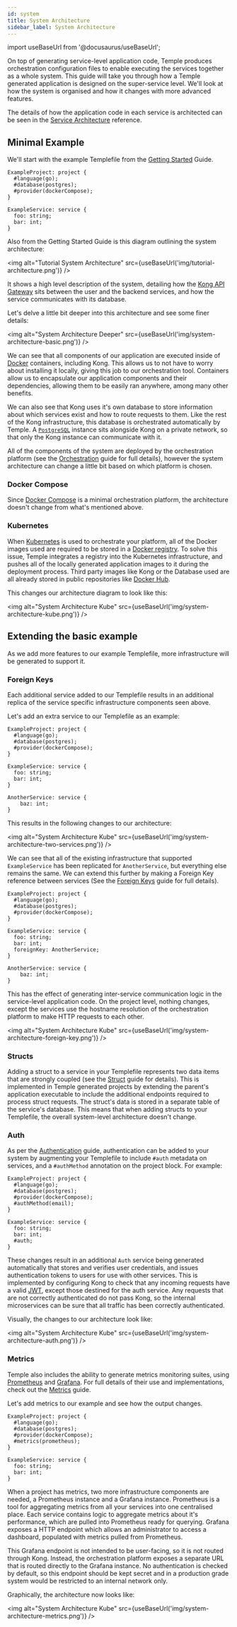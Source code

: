 ```yaml
---
id: system
title: System Architecture
sidebar_label: System Architecture
---
```


import useBaseUrl from '@docusaurus/useBaseUrl';

On top of generating service-level application code, Temple produces orchestration configuration files to enable executing the services together as a whole system.
This guide will take you through how a Temple generated application is designed on the super-service level.
We'll look at how the system is organised and how it changes with more advanced features.

The details of how the application code in each service is architected can be seen in the [Service Architecture](service) reference.

## Minimal Example

We'll start with the example Templefile from the [Getting Started](../getting-started) Guide.

```templefile
ExampleProject: project {
  #language(go);
  #database(postgres);
  #provider(dockerCompose);
}

ExampleService: service {
  foo: string;
  bar: int;
}
```

Also from the Getting Started Guide is this diagram outlining the system architecture:

<img alt="Tutorial System Architecture" src={useBaseUrl('img/tutorial-architecture.png')} />

It shows a high level description of the system, detailing how the [Kong API Gateway](https://konghq.com/kong/) sits between the user and the backend services, and how the service communicates with its database.

Let's delve a little bit deeper into this architecture and see some finer details:

<img alt="System Architecture Deeper" src={useBaseUrl('img/system-architecture-basic.png')} />

We can see that all components of our application are executed inside of [Docker](https://www.docker.com/) containers, including Kong.
This allows us to not have to worry about installing it locally, giving this job to our orchestration tool. 
Containers allow us to encapsulate our application components and their dependencies, allowing them to be easily ran anywhere, among many other benefits.

We can also see that Kong uses it's own database to store information about which services exist and how to route requests to them.
Like the rest of the Kong infrastructure, this database is orchestrated automatically by Temple.
A [`PostgreSQL`](https://www.postgresql.org/) instance sits alongside Kong on a private network, so that only the Kong instance can communicate with it.

All of the components of the system are deployed by the orchestration platform (see the [Orchestration](../guide/orchestration) guide for full details), however the system architecture can change a little bit based on which platform is chosen. 

### Docker Compose 

Since [Docker Compose](https://docs.docker.com/compose/) is a minimal orchestration platform, the architecture doesn't change from what's mentioned above.

### Kubernetes 

When [Kubernetes](https://kubernetes.io/) is used to orchestrate your platform, all of the Docker images used are required to be stored in a [Docker registry](https://docs.docker.com/registry/).
To solve this issue, Temple integrates a registry into the Kubernetes infrastructure, and pushes all of the locally generated application images to it during the deployment process.
Third party images like Kong or the Database used are all already stored in public repositories like [Docker Hub](https://hub.docker.com).

This changes our architecture diagram to look like this:

<img alt="System Architecture Kube" src={useBaseUrl('img/system-architecture-kube.png')} />

## Extending the basic example

As we add more features to our example Templefile, more infrastructure will be generated to support it.

### Foreign Keys

Each additional service added to our Templefile results in an additional replica of the service specific infrastructure components seen above.

Let's add an extra service to our Templefile as an example:

```templefile {12-14}
ExampleProject: project {
  #language(go);
  #database(postgres);
  #provider(dockerCompose);
}

ExampleService: service {
  foo: string;
  bar: int;
}

AnotherService: service {
    baz: int;
}
```

This results in the following changes to our architecture:

<img alt="System Architecture Kube" src={useBaseUrl('img/system-architecture-two-services.png')} />

We can see that all of the existing infrastructure that supported `ExampleService` has been replicated for `AnotherService`, but everything else remains the same.
We can extend this further by making a Foreign Key reference between services (See the [Foreign Keys](../guide/foreign-keys) guide for full details). 

```templefile {10}
ExampleProject: project {
  #language(go);
  #database(postgres);
  #provider(dockerCompose);
}

ExampleService: service {
  foo: string;
  bar: int;
  foreignKey: AnotherService;
}

AnotherService: service {
    baz: int;
}
```

This has the effect of generating inter-service communication logic in the service-level application code.
On the project level, nothing changes, except the services use the hostname resolution of the orchestration platform to make HTTP requests to each other.

<img alt="System Architecture Kube" src={useBaseUrl('img/system-architecture-foreign-key.png')} />

### Structs

Adding a struct to a service in your Templefile represents two data items that are strongly coupled (see the [Struct](../guide/structs) guide for details).
This is implemented in Temple generated projects by extending the parent's application executable to include the additional endpoints required to process struct requests.
The struct's data is stored in a separate table of the service's database. 
This means that when adding structs to your Templefile, the overall system-level architecture doesn't change.

### Auth

As per the [Authentication](../guide/authentication) guide, 
authentication can be added to your system by augmenting your Templefile to include `#auth` metadata on services, and a `#authMethod` annotation on the project block.
For example:

```templefile {5,10}
ExampleProject: project {
  #language(go);
  #database(postgres);
  #provider(dockerCompose);
  #authMethod(email);
}

ExampleService: service {
  foo: string;
  bar: int;
  #auth;
}
```

These changes result in an additional `Auth` service being generated automatically that stores and verifies user credentials, and issues authentication tokens to users for use with other services.
This is implemented by configuring Kong to check that any incoming requests have a valid [JWT](https://jwt.io/), except those destined for the auth service. 
Any requests that are not correctly authenticated do not pass Kong, so the internal microservices can be sure that all traffic has been correctly authenticated.

Visually, the changes to our architecture look like:

<img alt="System Architecture Kube" src={useBaseUrl('img/system-architecture-auth.png')} />

### Metrics

Temple also includes the ability to generate metrics monitoring suites, using [Prometheus](https://prometheus.io/) and [Grafana](https://grafana.com/).
For full details of their use and implementations, check out the [Metrics](../guide/metrics) guide.

Let's add metrics to our example and see how the output changes.

```templefile {5}
ExampleProject: project {
  #language(go);
  #database(postgres);
  #provider(dockerCompose);
  #metrics(prometheus);
}

ExampleService: service {
  foo: string;
  bar: int;
}
```

When a project has metrics, two more infrastructure components are needed, a Prometheus instance and a Grafana instance. 
Prometheus is a tool for aggregating metrics from all your services into one centralised place. 
Each service contains logic to aggregate metrics about it's performance, which are pulled into Prometheus ready for querying.
Grafana exposes a HTTP endpoint which allows an administrator to access a dashboard, populated with metrics pulled from Prometheus.

This Grafana endpoint is not intended to be user-facing, so it is not routed through Kong. 
Instead, the orchestration platform exposes a separate URL that is routed directly to the Grafana instance.
No authentication is checked by default, so this endpoint should be kept secret and in a production grade system would be restricted to an internal network only.

Graphically, the architecture now looks like:

<img alt="System Architecture Kube" src={useBaseUrl('img/system-architecture-metrics.png')} />
